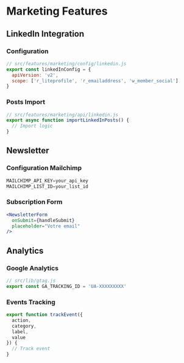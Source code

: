 # Marketing Features

## LinkedIn Integration

### Configuration
```js
// src/features/marketing/config/linkedin.js
export const linkedInConfig = {
  apiVersion: 'v2',
  scope: ['r_liteprofile', 'r_emailaddress', 'w_member_social']
}
```

### Posts Import
```js
// src/features/marketing/api/linkedin.js
export async function importLinkedInPosts() {
  // Import logic
}
```

## Newsletter

### Configuration Mailchimp
```js
MAILCHIMP_API_KEY=your_api_key
MAILCHIMP_LIST_ID=your_list_id
```

### Subscription Form
```jsx
<NewsletterForm
  onSubmit={handleSubmit}
  placeholder="Votre email"
/>
```

## Analytics

### Google Analytics
```js
// src/lib/gtag.js
export const GA_TRACKING_ID = 'UA-XXXXXXXXX'
```

### Events Tracking
```js
export function trackEvent({
  action,
  category,
  label,
  value
}) {
  // Track event
}
```
